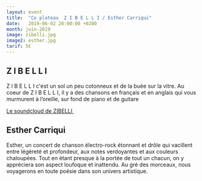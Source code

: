 ```yaml
---
layout: event
title:  "Co plateau  Z I B E L L I / Esther Carriqui"
date:   2019-06-02 20:00:00 +0200
month: juin-2019
image: zibelli.jpg
image2: esther.jpg
tarif: 5€
---
```


## Z I B E L L I

Z I B E L L I c'est un sol un peu cotonneux et de la buée sur la vitre. Au coeur de Z I B E L L I, il y a des chansons en français et en anglais qui vous murmurent à l’oreille, sur fond de piano et de guitare

[Le soundcloud de ZIBELLI ](https://m.soundcloud.com/zibelli)

  
## Esther Carriqui

Esther, un concert de chanson électro-rock étonnant et drôle qui vacillent entre légèreté et profondeur, aux notes verdoyantes et aux couleurs chaloupées. Tout en étant presque à la portée de tout un chacun, on y appréciera son aspect loufoque et inattendu. Au gré des morceaux, nous voyagerons en toute poésie dans son univers artistique.
